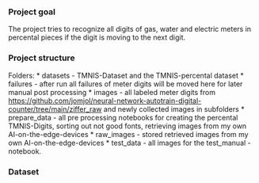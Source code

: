 ### Project goal

The project tries to recognize all digits of gas, water and electric meters in percental pieces if the digit is moving to the next digit.

### Project structure

Folders:
    * datasets - TMNIS-Dataset and the TMNIS-percental dataset
    * failures - after run all failures of meter digits will be moved here for later manual post processing
    * images - all labeled meter digits from https://github.com/jomjol/neural-network-autotrain-digital-counter/tree/main/ziffer_raw and newly collected images in subfolders
    * prepare_data - all pre processing notebooks for creating the percental TMNIS-Digits, sorting out not good fonts, retrieving images from my own AI-on-the-edge-devices
    * raw_images - stored retrieved images from my own AI-on-the-edge-devices
    * test_data - all images for the test_manual - notebook.

### Dataset
